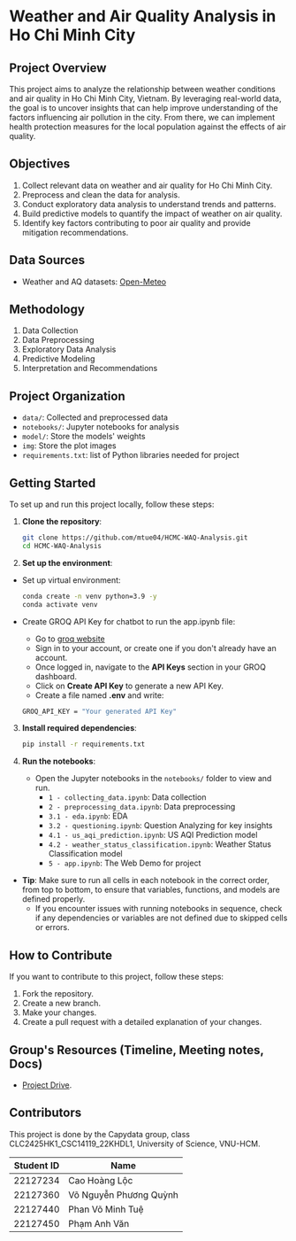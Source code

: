 # Weather and Air Quality Analysis in Ho Chi Minh City

## Project Overview
This project aims to analyze the relationship between weather conditions and air quality in Ho Chi Minh City, Vietnam. By leveraging real-world data, the goal is to uncover insights that can help improve understanding of the factors influencing air pollution in the city. From there, we can implement health protection measures for the local population against the effects of air quality.

## Objectives
1. Collect relevant data on weather and air quality for Ho Chi Minh City.
2. Preprocess and clean the data for analysis.
3. Conduct exploratory data analysis to understand trends and patterns.
4. Build predictive models to quantify the impact of weather on air quality.
5. Identify key factors contributing to poor air quality and provide mitigation recommendations.

## Data Sources
- Weather and AQ datasets: [Open-Meteo](https://open-meteo.com/)

## Methodology
1. Data Collection
2. Data Preprocessing
3. Exploratory Data Analysis
4. Predictive Modeling
5. Interpretation and Recommendations

## Project Organization
- `data/`: Collected and preprocessed data
- `notebooks/`: Jupyter notebooks for analysis
- `model/`: Store the models' weights
- `img`: Store the plot images
- `requirements.txt`: list of Python libraries needed for project

## Getting Started

To set up and run this project locally, follow these steps:

1. **Clone the repository**:
    ```bash
    git clone https://github.com/mtue04/HCMC-WAQ-Analysis.git
    cd HCMC-WAQ-Analysis
    ```

2. **Set up the environment**:

- Set up virtual environment:
    ```bash
    conda create -n venv python=3.9 -y
    conda activate venv
    ```

- Create GROQ API Key for chatbot to run the app.ipynb file:
    - Go to [groq website](https://console.groq.com/keys)
    - Sign in to your account, or create one if you don't already have an account.
    - Once logged in, navigate to the **API Keys** section in your GROQ dashboard.
    - Click on **Create API Key** to generate a new API Key.
    - Create a file named **.env** and write:   
    ```bash
    GROQ_API_KEY = "Your generated API Key"
    ```

3. **Install required dependencies**:
    ```bash
    pip install -r requirements.txt
    ```

4. **Run the notebooks**:
    - Open the Jupyter notebooks in the `notebooks/` folder to view and run.
        - `1 - collecting_data.ipynb`: Data collection
        - `2 - preprocessing_data.ipynb`: Data preprocessing
        - `3.1 - eda.ipynb`: EDA
        - `3.2 - questioning.ipynb`: Question Analyzing for key insights
        - `4.1 - us_aqi_prediction.ipynb`: US AQI Prediction model
        - `4.2 - weather_status_classification.ipynb`: Weather Status Classification model
        - `5 - app.ipynb`: The Web Demo for project

- **Tip**: Make sure to run all cells in each notebook in the correct order, from top to bottom, to ensure that variables, functions, and models are defined properly.
    - If you encounter issues with running notebooks in sequence, check if any dependencies or variables are not defined due to skipped cells or errors.

## How to Contribute
If you want to contribute to this project, follow these steps:
1. Fork the repository.
2. Create a new branch.
3. Make your changes.
4. Create a pull request with a detailed explanation of your changes.

## Group's Resources (Timeline, Meeting notes, Docs)
- [Project Drive](https://drive.google.com/drive/folders/11HrSxnZGHwgdIZdofiF2Ajjw2VtPV388).

## Contributors
This project is done by the Capydata group, class CLC2425HK1_CSC14119_22KHDL1, University of Science, VNU-HCM.

| Student ID | Name                   |
|------------|------------------------|
| 22127234   | Cao Hoàng Lộc          |
| 22127360   | Võ Nguyễn Phương Quỳnh |
| 22127440   | Phan Võ Minh Tuệ       |
| 22127450   | Phạm Anh Văn           |